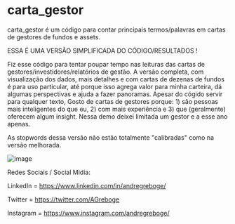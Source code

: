# carta_gestor

carta_gestor é um código para contar principais termos/palavras em cartas de gestores de fundos e assets.

ESSA É UMA VERSÃO SIMPLIFICADA DO CÓDIGO/RESULTADOS ! 

Fiz esse código para tentar poupar tempo nas leituras das cartas de gestores/investidores/relatórios de gestão. A versão completa, com visualização dos dados, mais detalhes e com cartas de dezenas de fundos é para uso particular, até porque isso agrega valor para minha carteira, dá algumas perspectivas e ajuda a fazer panoramas. Apesar do cógido servir para qualquer texto, Gosto de cartas de gestores porque:  1) são pessoas mais inteligentes do que eu, 2) com mais experiência e 3) que (geralmente) oferecem algum insight. Nessa demo deixei limitada um gestor e a esse ano apenas.

As stopwords dessa versão não estão totalmente "calibradas" como na versão melhorada.

![image](https://user-images.githubusercontent.com/53190186/130365083-43e103e0-3d30-4256-b339-a09d45869317.png)


Redes Sociais / Social Midia:

LinkedIn = https://www.linkedin.com/in/andregreboge/

Twitter = https://twitter.com/AGreboge

Instagram = https://www.instagram.com/andregreboge/
